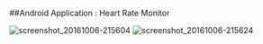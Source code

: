 ##Android Application : Heart Rate Monitor


![screenshot_20161006-215604](https://cloud.githubusercontent.com/assets/8707780/19209948/43b30b78-8cca-11e6-9414-c5d1eb47ff63.png)
![screenshot_20161006-215624](https://cloud.githubusercontent.com/assets/8707780/19209942/292afb1c-8cca-11e6-8f21-3374a7a69447.png)
